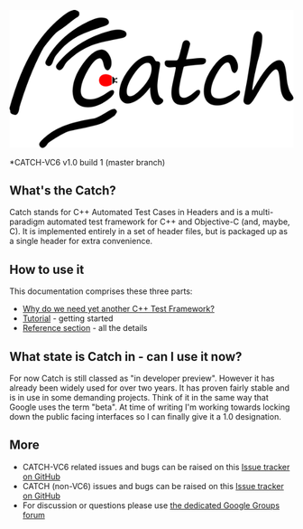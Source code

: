 ![catch logo](catch-logo-small.png)

*CATCH-VC6 v1.0 build 1 (master branch)

## What's the Catch?

Catch stands for C++ Automated Test Cases in Headers and is a multi-paradigm automated test framework for C++ and Objective-C (and, maybe, C). It is implemented entirely in a set of header files, but is packaged up as a single header for extra convenience.

## How to use it
This documentation comprises these three parts:

* [Why do we need yet another C++ Test Framework?](docs/why-catch.md)
* [Tutorial](docs/tutorial.md) - getting started
* [Reference section](docs/reference-index.md) - all the details

## What state is Catch in - can I use it now?

For now Catch is still classed as "in developer preview". However it has already been widely used for over two years. It has proven fairly stable and is in use in some demanding projects. Think of it in the same way that Google uses the term "beta".
At time of writing I'm working towards locking down the public facing interfaces so I can finally give it a 1.0 designation.


## More
* CATCH-VC6 related issues and bugs can be raised on this [Issue tracker on GitHub](https://github.com/martinmoene/Catch/issues)
* CATCH (non-VC6) issues and bugs can be raised on this [Issue tracker on GitHub](https://github.com/philsquared/Catch/issues)
* For discussion or questions please use [the dedicated Google Groups forum](https://groups.google.com/forum/?fromgroups#!forum/catch-forum)
